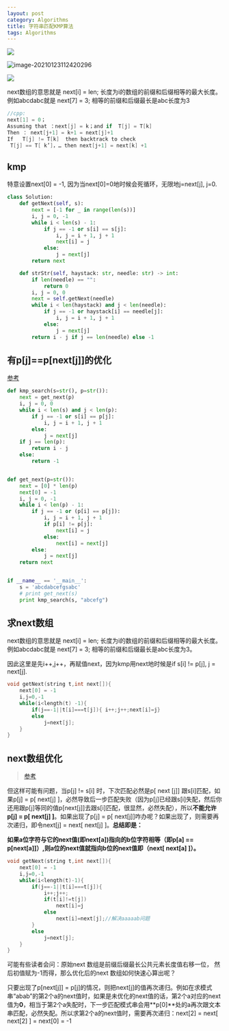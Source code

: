 ```yaml
---
layout: post
category: Algorithms
title: 字符串匹配KMP算法
tags: Algorithms
---
```

![](https://cdn.jsdelivr.net/gh/mafulong/mdPic@master/images/ORDxbX6.jpg)

![image-20210123112420296](https://cdn.jsdelivr.net/gh/mafulong/mdPic@master/typora/20210123112425.png)





![](https://cdn.jsdelivr.net/gh/mafulong/mdPic@master/typora/20210123112457.png)

next数组的意思就是 next[i] = len; 长度为i的数组的前缀和后缀相等的最大长度。 例如abcdabc就是 next[7] = 3; 相等的前缀和后缀最长是abc长度为3


```c++
//cpp:
next[1] = 0；
Assuming that ：next[j] = k；and if  T[j] = T[k]
Then ： next[j+1] = k+1 = next[j]+1
If   T[j] != T[k]  then backtrack to check 
 T[j] == T[ k’]，… then next[j+1] = next[k] +1

```

## kmp

特意设置next[0] = -1, 因为当next[0]=0地时候会死循环，无限地j=next[j], j=0.

```python
class Solution:
    def getNext(self, s):
        next = [-1 for _ in range(len(s))]
        i, j = 0, -1
        while i < len(s) - 1:
            if j == -1 or s[i] == s[j]:
                i, j = i + 1, j + 1
                next[i] = j
            else:
                j = next[j]
        return next

    def strStr(self, haystack: str, needle: str) -> int:
        if len(needle) == "":
            return 0
        i, j = 0, 0
        next = self.getNext(needle)
        while i < len(haystack) and j < len(needle):
            if j == -1 or haystack[i] == needle[j]:
                i, j = i + 1, j + 1
            else:
                j = next[j]
        return i - j if j == len(needle) else -1
```



## 有p[j]==p[next[j]]的优化

[参考](https://blog.csdn.net/dark_cy/article/details/88698736)

```python
def kmp_search(s=str(), p=str()):
    next = get_next(p)
    i, j = 0, 0
    while i < len(s) and j < len(p):
        if j == -1 or s[i] == p[j]:
            i, j = i + 1, j + 1
        else:
            j = next[j]
    if j == len(p):
        return i - j
    else:
        return -1


def get_next(p=str()):
    next = [0] * len(p)
    next[0] = -1
    i, j = 0, -1
    while i < len(p) - 1:
        if j == -1 or (p[i] == p[j]):
            i, j = i + 1, j + 1
            if p[i] != p[j]:
                next[i] = j
            else:
                next[i] = next[j]
        else:
            j = next[j]
    return next


if __name__ == '__main__':
    s = 'abcdabcefgsabc'
    # print get_next(s)
    print kmp_search(s, "abcefg")
```



## 求next数组

next数组的意思就是 next[i] = len; 长度为i的数组的前缀和后缀相等的最大长度。 例如abcdabc就是 next[7] = 3; 相等的前缀和后缀最长是abc长度为3。

因此这里是先i++,j++，再赋值next，因为kmp用next地时候是if s[i] != p[j], j = next[j]. 

```c++
void getNext(string t,int next[]){
  	next[0] = -1
    i,j=0,-1
    while(i<length(t) -1){
        if(j==-1||t[i]===t[j]){ i++;j++;next[i]=j}
        else
            j=next[j];
    }
}
```

## next数组优化

> [参考](https://www.cnblogs.com/cherryljr/p/6519748.html)

但这样可能有问题，当p[j] != s[i] 时，下次匹配必然是p[ next [j]] 跟s[i]匹配，如果p[j] = p[ next[j] ]，必然导致后一步匹配失败（因为p[j]已经跟s[i]失配，然后你还用跟p[j]等同的值p[next[j]]去跟s[i]匹配，很显然，必然失配），所以**不能允许p[j] = p[ next[j] ]**。如果出现了p[j] = p[ next[j]]咋办呢？如果出现了，则需要再次递归，即令next[j] = next[ next[j] ]。**总结即是：**

**如果a位字符与它的next值(即next[a])指向的b位字符相等（即p[a] == p[next[a]]）,则a位的next值就指向b位的next值即（next[ next[a] ]）。**

```c++
void getNext(string t,int next[]){
    next[0] = -1
    i,j=0,-1
    while(i<length(t)-1){
        if(j==-1||t[i]===t[j]){ 
            i++;j++;
            if(t[i]!=t[j])
                next[i]=j
            else
                next[i]=next[j];//解决aaaaab问题
        }
        else
            j=next[j];
    }
}
```

可能有些读者会问：原始next 数组是前缀后缀最长公共元素长度值右移一位， 然后初值赋为-1而得，那么优化后的next 数组如何快速心算出呢？

只要出现了p[next[j]] = p[j]的情况，则把next[j]的值再次递归。例如在求模式串“abab”的第2个a的next值时，如果是未优化的next值的话，第2个a对应的next值为**0**，相当于第2个a失配时，下一步匹配模式串会用**p[0]**处的a再次跟文本串匹配，必然失配。所以求第2个a的next值时，需要再次递归：next[2] = next[ next[2] ] = next[0] = -1



